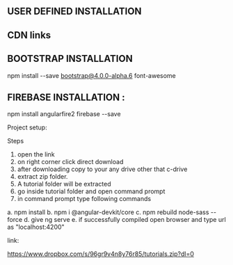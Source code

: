 ## USER DEFINED INSTALLATION 

## CDN links 

<link href="https://stackpath.bootstrapcdn.com/font-awesome/4.7.0/css/font-awesome.min.css" rel="stylesheet" integrity="sha384-wvfXpqpZZVQGK6TAh5PVlGOfQNHSoD2xbE+QkPxCAFlNEevoEH3Sl0sibVcOQVnN" crossorigin="anonymous">

## BOOTSTRAP INSTALLATION

npm install --save bootstrap@4.0.0-alpha.6 font-awesome

## FIREBASE INSTALLATION :

npm install angularfire2 firebase --save

Project setup:

Steps 
1. open the link 
2. on right corner click direct download 
3. after downloading copy to your any drive other that c-drive 
4. extract zip folder.
5. A tutorial folder will be extracted 
6. go inside tutorial folder and open command prompt 
7. in command prompt type following commands 


a. npm install 
b. npm i @angular-devkit/core
c. npm rebuild node-sass --force 
d. give ng serve 
e. if successfully compiled open browser and type url as "localhost:4200"



link:

https://www.dropbox.com/s/96gr9v4n8y76r85/tutorials.zip?dl=0

